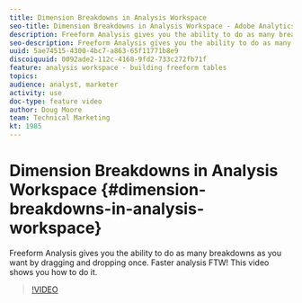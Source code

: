 ```yaml
---
title: Dimension Breakdowns in Analysis Workspace
seo-title: Dimension Breakdowns in Analysis Workspace - Adobe Analytics
description: Freeform Analysis gives you the ability to do as many breakdowns as you want by dragging and dropping once. Faster analysis FTW! This video shows you how to do it.
seo-description: Freeform Analysis gives you the ability to do as many breakdowns as you want by dragging and dropping once. Faster analysis FTW! This video shows you how to do it. - Adobe Analytics
uuid: 5ae74515-4300-4bc7-a863-65f11771b8e9
discoiquuid: 0092ade2-112c-4168-9fd2-733c272fb71f
feature: analysis workspace - building freeform tables
topics: 
audience: analyst, marketer
activity: use
doc-type: feature video
author: Doug Moore
team: Technical Marketing
kt: 1985
---
```


# Dimension Breakdowns in Analysis Workspace {#dimension-breakdowns-in-analysis-workspace}

Freeform Analysis gives you the ability to do as many breakdowns as you want by dragging and dropping once. Faster analysis FTW! This video shows you how to do it.

>[!VIDEO](https://video.tv.adobe.com/v/23969/?quality=12)